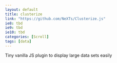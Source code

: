 ```yaml
---
layout: default
title: clusterize
link: "https://github.com/NeXTs/Clusterize.js"
ie8: tbd
ie9: tbd
ie10: tbd
categories: [Scroll]
tags: [data]
---
```

Tiny vanilla JS plugin to display large data sets easily
